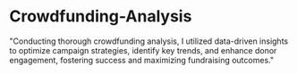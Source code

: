 # Crowdfunding-Analysis
"Conducting thorough crowdfunding analysis, I utilized data-driven insights to optimize campaign strategies, identify key trends, and enhance donor engagement, fostering success and maximizing fundraising outcomes."
